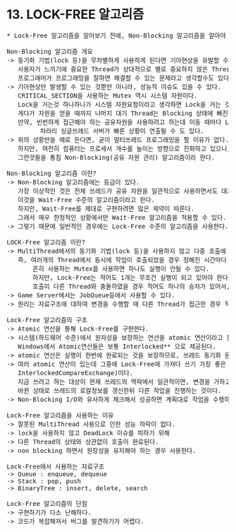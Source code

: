# 13. LOCK-FREE 알고리즘

<pre>
* Lock-Free 알고리즘을 알아보기 전에, Non-Blocking 알고리즘을 알아야 한다.

Non-Blocking 알고리즘 개요
-> 동기화 기법(lock 등)을 무차별하게 사용하게 된다면 기아현상을 유발할 수 있다.
   사용자가 느끼기에 중요한 Thread가 상대적으로 별로 중요하지 않은 Thread에 밀려서 자원획득을 못하고 있을 가능성이 존재한다.
   프로그래머가 프로그래밍을 잘하면 해결할 수 있는 문제라고 생각할수도 있다.
-> 기아현상만 발생할 수 있는 것뿐만 아니라, 성능적 이슈도 있을 수 있다.
   CRITICAL_SECTION을 사용하는 Mutex 역시 시스템 자원이다.
   Lock을 거는것 하나하나가 시스템 자원요청이라고 생각하면 Lock을 거는 것 자체가 오버헤드이다.
   게다가 자원을 얻을 때까지 나머지 대기 Thread는 Blocking 상태에 빠진다.
   만약, 빈번하게 접근해야 하는 공유자원을 사용하려고 하는데 이동 때마다 Lock, UnLock이 반복된다면
         차라리 싱글쓰레드 서버가 빠른 상황이 연출될 수 도 있다.
-> 위의 상황만을 예로 든다면, 굳이 멀티쓰레드 프로그래밍을 할 이유가 없다.
   하지만, 여전히 컴퓨터는 프로세서 개수를 늘이는 방향으로 진화하고 있으니, 어딘가 누군가 만든 무언가의 방법이 있을 것이다.
   그런것들을 통침 Non-Blocking(공유 자원 관리) 알고리즘이라 한다.
   
Non-Blocking 알고리즘 이란?
-> Non-Blocking 알고리즘에는 등급이 있다.
   가장 이상적인 것은 전체 쓰레드가 공유 자원을 일관적으로 사용하면서도 대기하지 않고 그냥 진행되는 형식의 알고리즘이다.
   이것을 Wait-Free 수준의 알고리즘이라고 한다.
   하지만, Wait-Free를 제대로 구현하려면 많은 제약이 따른다.
   그래서 매우 한정적인 상황에서만 Wait-Free 알고리즘을 적용할 수 있다. 
-> 그렇기 때문에 일반적인 경우에는 Lock-Free 수준의 알고리즘을 사용한다. 

LOCK-Free 알고리즘 이란?
-> MultiThread에서의 동기화 기법(lock 등)을 사용하지 않고 다중 호출에 대하여 최소한 1개의 호출이 완료되는 알고리즘
   즉, 여러개의 Thread에서 동시에 작업이 호출되었을 경우 정해진 시간마다 적어도 한개의 작업이 호출되는 알고리즘
       흔히 사용하는 Mutex를 사용하면 하나도 실행이 안될 수 있다.
       하지만, Lock-Free는 적어도 1개는 무조건 실행이 되고 있어야 한다. (작업이 몇 천만번이라면, 생각보다 큰 차이가 난다.)
       호출이 다른 Thread와 충돌하였을 경우 적어도 하나의 승자가 있어서, 승자는 delay없이 완료된다.
-> Game Server에서는 JobQueue등에서 사용할 수 있다.
-> 원리는 자료구조에 대하여 변경을 수행할 때 다른 Thread가 접근한 경우 작업 시도를 취소하는 것이다.

Lock-Free 알고리즘의 구조
-> Atomic 연산을 통해 Lock-Free를 구현한다. 
-> 시스템(하드웨어 수준)에서 원자성을 보장하는 연산을 atomic 연산이라고 한다.
   Windows에서 Atomic연산들은 보통 Interlocked** 으로 제공된다. 
-> atomic 연산은 실행이 한번에 완료되는 것을 보장하므로, 쓰레드 동기화 문제에서 쉽게 벗어날 수 있다.
-> 여러 atomic 연산이 있는데 그중에 Lock-Free에 가져다 쓰기 가장 좋은 것이 CAS(Compare-and-set/swap, Windows에서 비슷한 함수는 
   InterlockedCompareExchange)이다.
   지금 쓰려고 하는 대상이 현재 쓰레드의 맥락에서 일관적이면, 변경을 가하고 그렇지 않으면 fail로 떠서 대기하지 않고
   바뀐 상태로 쓰레드의 로컬정보를 갱신한뒤 다른 작업을 진행하는 것이다.
-> Non-Blocking I/O와 유사하게 체크해서 성공하면 계획대로 작업을 수행하고, 실패하면 다른작업을 하다가 다시 체크를 하는 구조를 갖게 된다.

Lock-Free 알고리즘을 사용하는 이유
-> 잘못된 MultiThread 사용으로 인한 성능 하락이 없다.
-> lock을 사용하지 않고 DeadLock 이슈를 피하기 위해
-> 다른 Thread의 상태와 상관없이 호출이 완료된다.
-> non blocking 하면서 원장성을 유지해야 하는 경우 사용한다.

Lock-Free에서 사용하는 자료구조
-> Queue : enqueue, dequeue
-> Stack : pop, push
-> BinaryTree : insert, delete, search

Lock-Free 알고리즘의 단점
-> 구현하기가 다소 난해하다.
-> 코드가 복잡해져서 버그를 발견하기가 어렵다.

</pre>
